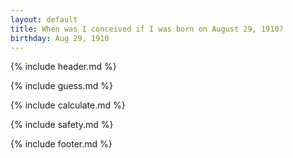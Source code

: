 ```yaml
---
layout: default
title: When was I conceived if I was born on August 29, 1910?
birthday: Aug 29, 1910
---
```


{% include header.md %}

{% include guess.md %}

{% include calculate.md %}

{% include safety.md %}

{% include footer.md %}



